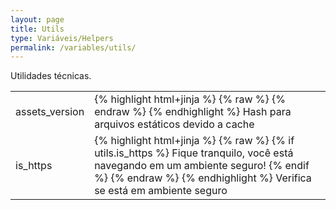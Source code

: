 ```yaml
---
layout: page
title: Utils
type: Variáveis/Helpers
permalink: /variables/utils/
---
```


Utilidades técnicas.

<table>
    <tbody>
        <tr>
            <td>assets_version</td>
            <td>
                {% highlight html+jinja %}
                {% raw %}
<script src="my.js?{{ utils.assets_version }}"></script>
<link href="my.css?{{ utils.assets_version }}" rel="stylesheet"/>
                {% endraw %}
                {% endhighlight %}
                Hash para arquivos estáticos devido a cache
            </td>
        </tr>
        <tr>
            <td>is_https</td>
            <td>
                {% highlight html+jinja %}
                {% raw %}
{% if utils.is_https %}
    Fique tranquilo, você está navegando em um ambiente seguro!
{% endif %}
                {% endraw %}
                {% endhighlight %}
                Verifica se está em ambiente seguro
            </td>
        </tr>
    </tbody>
</table>
